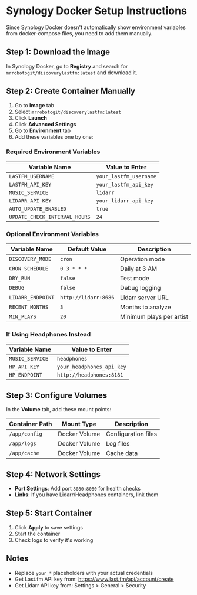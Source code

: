 # Synology Docker Setup Instructions

Since Synology Docker doesn't automatically show environment variables from docker-compose files, you need to add them manually.

## Step 1: Download the Image

In Synology Docker, go to **Registry** and search for `mrrobotogit/discoverylastfm:latest` and download it.

## Step 2: Create Container Manually

1. Go to **Image** tab
2. Select `mrrobotogit/discoverylastfm:latest`
3. Click **Launch**
4. Click **Advanced Settings**
5. Go to **Environment** tab
6. Add these variables one by one:

### Required Environment Variables

| Variable Name | Value to Enter |
|---------------|----------------|
| `LASTFM_USERNAME` | `your_lastfm_username` |
| `LASTFM_API_KEY` | `your_lastfm_api_key` |
| `MUSIC_SERVICE` | `lidarr` |
| `LIDARR_API_KEY` | `your_lidarr_api_key` |
| `AUTO_UPDATE_ENABLED` | `true` |
| `UPDATE_CHECK_INTERVAL_HOURS` | `24` |

### Optional Environment Variables

| Variable Name | Default Value | Description |
|---------------|---------------|-------------|
| `DISCOVERY_MODE` | `cron` | Operation mode |
| `CRON_SCHEDULE` | `0 3 * * *` | Daily at 3 AM |
| `DRY_RUN` | `false` | Test mode |
| `DEBUG` | `false` | Debug logging |
| `LIDARR_ENDPOINT` | `http://lidarr:8686` | Lidarr server URL |
| `RECENT_MONTHS` | `3` | Months to analyze |
| `MIN_PLAYS` | `20` | Minimum plays per artist |

### If Using Headphones Instead

| Variable Name | Value to Enter |
|---------------|----------------|
| `MUSIC_SERVICE` | `headphones` |
| `HP_API_KEY` | `your_headphones_api_key` |
| `HP_ENDPOINT` | `http://headphones:8181` |

## Step 3: Configure Volumes

In the **Volume** tab, add these mount points:

| Container Path | Mount Type | Description |
|----------------|------------|-------------|
| `/app/config` | Docker Volume | Configuration files |
| `/app/logs` | Docker Volume | Log files |
| `/app/cache` | Docker Volume | Cache data |

## Step 4: Network Settings

- **Port Settings**: Add port `8080:8080` for health checks
- **Links**: If you have Lidarr/Headphones containers, link them

## Step 5: Start Container

1. Click **Apply** to save settings
2. Start the container
3. Check logs to verify it's working

## Notes

- Replace `your_*` placeholders with your actual credentials
- Get Last.fm API key from: https://www.last.fm/api/account/create
- Get Lidarr API key from: Settings > General > Security
